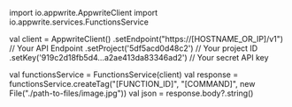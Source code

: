 import io.appwrite.AppwriteClient
import io.appwrite.services.FunctionsService

val client = AppwriteClient()
  .setEndpoint("https://[HOSTNAME_OR_IP]/v1") // Your API Endpoint
  .setProject('5df5acd0d48c2') // Your project ID
  .setKey('919c2d18fb5d4...a2ae413da83346ad2') // Your secret API key

val functionsService = FunctionsService(client)
val response = functionsService.createTag("[FUNCTION_ID]", "[COMMAND]", new File("./path-to-files/image.jpg"))
val json = response.body?.string()
